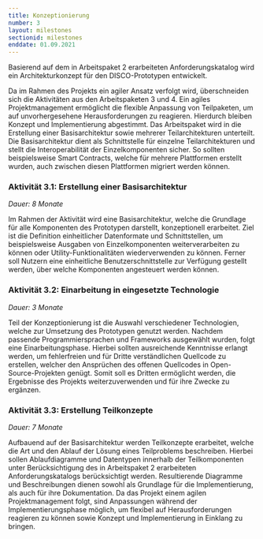 ```yaml
---
title: Konzeptionierung
number: 3
layout: milestones
sectionid: milestones
enddate: 01.09.2021
---
```


Basierend auf dem in Arbeitspaket 2 erarbeiteten Anforderungskatalog wird ein Architekturkonzept für den
DISCO-Prototypen entwickelt.

<!--more-->

Da im Rahmen des Projekts ein agiler Ansatz verfolgt wird, überschneiden
sich die Aktivitäten aus den Arbeitspaketen 3 und 4. Ein agiles Projektmanagement ermöglicht die flexible
Anpassung von Teilpaketen, um auf unvorhergesehene Herausforderungen zu reagieren. Hierdurch bleiben
Konzept und Implementierung abgestimmt.
Das Arbeitspaket wird in die Erstellung einer Basisarchitektur sowie mehrerer Teilarchitekturen
unterteilt. Die Basisarchitektur dient als Schnittstelle für einzelne Teilarchitekturen und stellt die Interoperabilität der Einzelkomponenten sicher. So sollten beispielsweise Smart Contracts, welche für mehrere
Plattformen erstellt wurden, auch zwischen diesen Plattformen migriert werden können.

### Aktivität 3.1: Erstellung einer Basisarchitektur

_Dauer: 8 Monate_

Im Rahmen der Aktivität wird eine Basisarchitektur, welche die Grundlage für alle Komponenten
des Prototypen darstellt, konzeptionell erarbeitet. Ziel ist die Definition einheitlicher Datenformate und
Schnittstellen, um beispielsweise Ausgaben von Einzelkomponenten weiterverarbeiten zu können oder
Utility-Funktionalitäten wiederverwenden zu können. Ferner soll Nutzern eine einheitliche Benutzerschnittstelle zur Verfügung gestellt werden, über welche Komponenten angesteuert werden können.

### Aktivität 3.2: Einarbeitung in eingesetzte Technologie

_Dauer: 3 Monate_

Teil der Konzeptionierung ist die Auswahl verschiedener Technologien, welche zur Umsetzung des
Prototypen genutzt werden. Nachdem passende Programmiersprachen und Frameworks ausgewählt wurden,
folgt eine Einarbeitungsphase. Hierbei sollten ausreichende Kenntnisse erlangt werden, um fehlerfreien
und für Dritte verständlichen Quellcode zu erstellen, welcher den Ansprüchen des offenen Quellcodes
in Open-Source-Projekten genügt. Somit soll es Dritten ermöglicht werden, die Ergebnisse des Projekts
weiterzuverwenden und für ihre Zwecke zu ergänzen.

### Aktivität 3.3: Erstellung Teilkonzepte

_Dauer: 7 Monate_

Aufbauend auf der Basisarchitektur werden Teilkonzepte erarbeitet, welche die Art und den Ablauf
der Lösung eines Teilproblems beschreiben. Hierbei sollen Ablaufdiagramme und Datentypen innerhalb
der Teilkomponenten unter Berücksichtigung des in Arbeitspaket 2 erarbeiteten Anforderungskatalogs
berücksichtigt werden. Resultierende Diagramme und Beschreibungen dienen sowohl als Grundlage für die
Implementierung, als auch für ihre Dokumentation. Da das Projekt einem agilen Projektmanagement
folgt, sind Anpassungen während der Implementierungsphase möglich, um flexibel auf Herausforderungen
reagieren zu können sowie Konzept und Implementierung in Einklang zu bringen.
